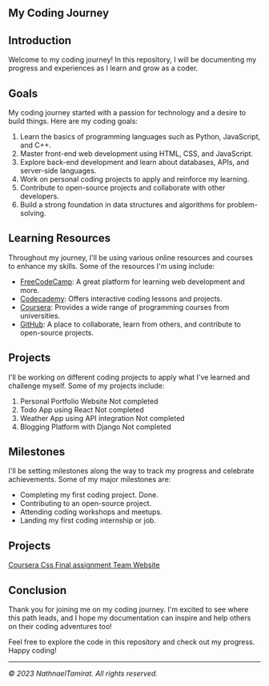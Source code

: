 ## My Coding Journey

## Introduction

Welcome to my coding journey! In this repository, I will be documenting my progress and experiences as I learn and grow as a coder.

## Goals

My coding journey started with a passion for technology and a desire to build things. Here are my coding goals:

1. Learn the basics of programming languages such as Python, JavaScript, and C++.
2. Master front-end web development using HTML, CSS, and JavaScript.
3. Explore back-end development and learn about databases, APIs, and server-side languages.
4. Work on personal coding projects to apply and reinforce my learning.
5. Contribute to open-source projects and collaborate with other developers.
6. Build a strong foundation in data structures and algorithms for problem-solving.

## Learning Resources

Throughout my journey, I'll be using various online resources and courses to enhance my skills. Some of the resources I'm using include:

- [FreeCodeCamp](https://www.freecodecamp.org/): A great platform for learning web development and more.
- [Codecademy](https://www.codecademy.com/): Offers interactive coding lessons and projects.
- [Coursera](https://www.coursera.org/): Provides a wide range of programming courses from universities.
- [GitHub](https://github.com/): A place to collaborate, learn from others, and contribute to open-source projects.

## Projects

I'll be working on different coding projects to apply what I've learned and challenge myself. Some of my projects include:

1. Personal Portfolio Website Not completed
2. Todo App using React Not completed
3. Weather App using API integration Not completed
4. Blogging Platform with Django Not completed

## Milestones

I'll be setting milestones along the way to track my progress and celebrate achievements. Some of my major milestones are:

- Completing my first coding project. Done.
- Contributing to an open-source project.
- Attending coding workshops and meetups.
- Landing my first coding internship or job.
## Projects
[Coursera Css Final assignment Team Website](https://nathnael1.github.io/my_coding_journey/site/css%20trial/1/week%204/teams.html)

## Conclusion

Thank you for joining me on my coding journey. I'm excited to see where this path leads, and I hope my documentation can inspire and help others on their coding adventures too!

Feel free to explore the code in this repository and check out my progress. Happy coding!

---

_© 2023 NathnaelTamirat. All rights reserved._
